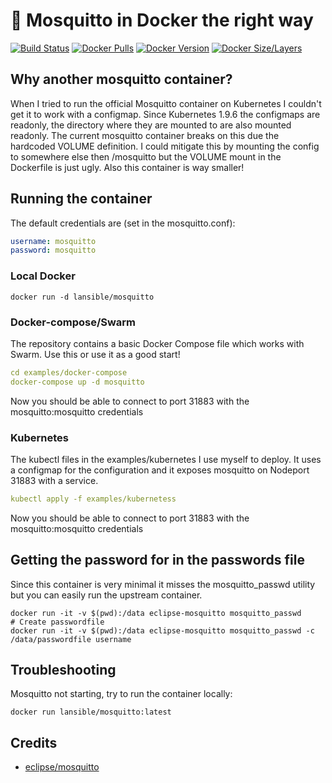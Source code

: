 #  🦟 Mosquitto in Docker the right way

[![Build Status](https://gitlab.com/lansible1/docker-mosquitto/badges/master/pipeline.svg)](https://gitlab.com/lansible1/docker-mosquitto/pipelines)
[![Docker Pulls](https://img.shields.io/docker/pulls/lansible/mosquitto.svg)](https://hub.docker.com/r/lansible/hoem-assistant)
[![Docker Version](https://images.microbadger.com/badges/version/lansible/mosquitto:latest.svg)](https://microbadger.com/images/lansible/mosquitto:latest)
[![Docker Size/Layers](https://images.microbadger.com/badges/image/lansible/mosquitto:latest.svg)](https://microbadger.com/images/lansible/mosquitto:latest)

## Why another mosquitto container?
When I tried to run the official Mosquitto container on Kubernetes I couldn't get it to work with a configmap.
Since Kubernetes 1.9.6 the configmaps are readonly, the directory where they are mounted to are also mounted readonly.
The current mosquitto container breaks on this due the hardcoded VOLUME definition.
I could mitigate this by mounting the config to somewhere else then /mosquitto but the VOLUME mount in the Dockerfile is just ugly.
Also this container is way smaller!

## Running the container

The default credentials are (set in the mosquitto.conf):
```yaml
username: mosquitto
password: mosquitto
```

### Local Docker
```
docker run -d lansible/mosquitto
```

### Docker-compose/Swarm

The repository contains a basic Docker Compose file which works with Swarm.
Use this or use it as a good start!

```yaml
cd examples/docker-compose
docker-compose up -d mosquitto
```

Now you should be able to connect to port 31883 with the mosquitto:mosquitto credentials

### Kubernetes

The kubectl files in the examples/kubernetes I use myself to deploy.
It uses a configmap for the configuration and it exposes mosquitto on Nodeport 31883 with a service.

```yaml
kubectl apply -f examples/kubernetess
```

Now you should be able to connect to port 31883 with the mosquitto:mosquitto credentials

## Getting the password for in the passwords file

Since this container is very minimal it misses the mosquitto_passwd utility but you can easily run the upstream container.
```
docker run -it -v $(pwd):/data eclipse-mosquitto mosquitto_passwd
# Create passwordfile
docker run -it -v $(pwd):/data eclipse-mosquitto mosquitto_passwd -c /data/passwordfile username
```

## Troubleshooting

Mosquitto not starting, try to run the container locally:
```
docker run lansible/mosquitto:latest
```

## Credits

* [eclipse/mosquitto](https://github.com/eclipse/mosquitto)

